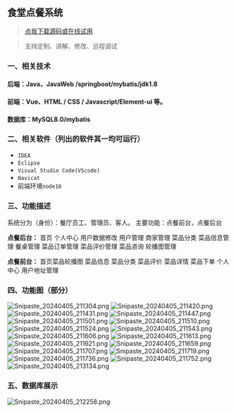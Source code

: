 ## 食堂点餐系统

> [点我下载源码或在线试用](https://www.notmaker.com/detail/ca5bd3801e3447d2bfbaba2425519bf7/ghbnew) 

> 支持定制、讲解、修改、远程调试

### 一、相关技术
#### 后端：Java、JavaWeb /springboot/mybatis/jdk1.8
#### 前端：Vue、HTML / CSS / Javascript/Element-ui 等。
#### 数据库：MySQL8.0/mybatis

### 二、相关软件（列出的软件其一均可运行）
- `IDEA`
- `Eclipse`
- `Visual Studio Code(VScode)`
- `Navicat`
- 前端环境`node16`

### 三、功能描述
系统分为（身份）：餐厅员工、管理员、客人。
主要功能：点餐前台，点餐后台

**点餐后台：**
首页
个人中心
用户数据修改
用户管理
商家管理
菜品分类
菜品信息管理
餐桌管理
菜品订单管理
菜品评价管理
菜品咨询
轮播图管理



**点餐前台：**
首页菜品轮播图
菜品信息
菜品分类
菜品评价
菜品详情
菜品下单
个人中心
用户地址管理

### 四、功能图（部分）
![Snipaste_20240405_211304.png](https://store.ptcc9.top/notmaker/user_upload/3bd80f18ce8947948de216e157f71105/2024-04-05%2021:45:40_Snipaste_2024-04-05_21-13-04.png)
![Snipaste_20240405_211420.png](https://store.ptcc9.top/notmaker/user_upload/3bd80f18ce8947948de216e157f71105/2024-04-05%2021:45:47_Snipaste_2024-04-05_21-14-20.png)
![Snipaste_20240405_211431.png](https://store.ptcc9.top/notmaker/user_upload/3bd80f18ce8947948de216e157f71105/2024-04-05%2021:45:52_Snipaste_2024-04-05_21-14-31.png)
![Snipaste_20240405_211447.png](https://store.ptcc9.top/notmaker/user_upload/3bd80f18ce8947948de216e157f71105/2024-04-05%2021:45:58_Snipaste_2024-04-05_21-14-47.png)
![Snipaste_20240405_211501.png](https://store.ptcc9.top/notmaker/user_upload/3bd80f18ce8947948de216e157f71105/2024-04-05%2021:46:03_Snipaste_2024-04-05_21-15-01.png)
![Snipaste_20240405_211510.png](https://store.ptcc9.top/notmaker/user_upload/3bd80f18ce8947948de216e157f71105/2024-04-05%2021:46:07_Snipaste_2024-04-05_21-15-10.png)
![Snipaste_20240405_211524.png](https://store.ptcc9.top/notmaker/user_upload/3bd80f18ce8947948de216e157f71105/2024-04-05%2021:46:12_Snipaste_2024-04-05_21-15-24.png)
![Snipaste_20240405_211543.png](https://store.ptcc9.top/notmaker/user_upload/3bd80f18ce8947948de216e157f71105/2024-04-05%2021:46:17_Snipaste_2024-04-05_21-15-43.png)
![Snipaste_20240405_211606.png](https://store.ptcc9.top/notmaker/user_upload/3bd80f18ce8947948de216e157f71105/2024-04-05%2021:46:21_Snipaste_2024-04-05_21-16-06.png)
![Snipaste_20240405_211613.png](https://store.ptcc9.top/notmaker/user_upload/3bd80f18ce8947948de216e157f71105/2024-04-05%2021:46:28_Snipaste_2024-04-05_21-16-13.png)
![Snipaste_20240405_211621.png](https://store.ptcc9.top/notmaker/user_upload/3bd80f18ce8947948de216e157f71105/2024-04-05%2021:46:45_Snipaste_2024-04-05_21-16-21.png)
![Snipaste_20240405_211659.png](https://store.ptcc9.top/notmaker/user_upload/3bd80f18ce8947948de216e157f71105/2024-04-05%2021:46:53_Snipaste_2024-04-05_21-16-59.png)
![Snipaste_20240405_211707.png](https://store.ptcc9.top/notmaker/user_upload/3bd80f18ce8947948de216e157f71105/2024-04-05%2021:47:07_Snipaste_2024-04-05_21-17-07.png)
![Snipaste_20240405_211719.png](https://store.ptcc9.top/notmaker/user_upload/3bd80f18ce8947948de216e157f71105/2024-04-05%2021:47:15_Snipaste_2024-04-05_21-17-19.png)
![Snipaste_20240405_211736.png](https://store.ptcc9.top/notmaker/user_upload/3bd80f18ce8947948de216e157f71105/2024-04-05%2021:47:21_Snipaste_2024-04-05_21-17-36.png)
![Snipaste_20240405_211752.png](https://store.ptcc9.top/notmaker/user_upload/3bd80f18ce8947948de216e157f71105/2024-04-05%2021:47:30_Snipaste_2024-04-05_21-17-52.png)
![Snipaste_20240405_213134.png](https://store.ptcc9.top/notmaker/user_upload/3bd80f18ce8947948de216e157f71105/2024-04-05%2021:47:40_Snipaste_2024-04-05_21-31-34.png)

### 五、数据库展示
![Snipaste_20240405_212258.png](https://store.ptcc9.top/notmaker/user_upload/3bd80f18ce8947948de216e157f71105/2024-04-05%2021:48:06_Snipaste_2024-04-05_21-22-58.png)
